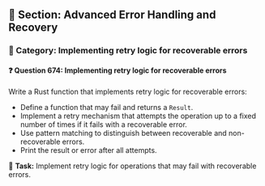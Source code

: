 ## 📘 Section: Advanced Error Handling and Recovery
### 🔹 Category: Implementing retry logic for recoverable errors
#### ❓ Question 674: Implementing retry logic for recoverable errors

Write a Rust function that implements retry logic for recoverable errors:

- Define a function that may fail and returns a `Result`.
- Implement a retry mechanism that attempts the operation up to a fixed number of times if it fails with a recoverable error.
- Use pattern matching to distinguish between recoverable and non-recoverable errors.
- Print the result or error after all attempts.

🔧 **Task:** Implement retry logic for operations that may fail with recoverable errors.
